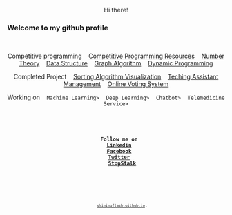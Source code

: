 
<p align="center">
  <p align="center">Hi there!</p>
  <p align="center"><h3>Welcome to my github profile</h3></p>
</p>

</br>

<p align="center">
	<a>Competitive programming</a>&nbsp;&nbsp;&nbsp;
	<a href="https://github.com/shiningflash/Competitive-Programming-Resources">Competitive Programming Resources</a>&nbsp;&nbsp;&nbsp;
	<a href="https://github.com/shiningflash/Number-Theory">Number Theory</a>&nbsp;&nbsp;&nbsp;
	<a href="https://github.com/shiningflash/Advance-Data-Structure">Data Structure</a>&nbsp;&nbsp;&nbsp;
	<a href="https://github.com/shiningflash/Graph-Algorithm">Graph Algorithm</a>&nbsp;&nbsp;&nbsp;
	<a href="https://github.com/shiningflash/Dynamic-Programming">Dynamic Programming</a>
</p>

<p align="center">
	<a>Completed Project</a>&nbsp;&nbsp;&nbsp;
	<a href="https://github.com/shiningflash/Sorting-Algorithm-Visualization">Sorting Algorithm Visualization</a>&nbsp;&nbsp;&nbsp;
	<a href=https://github.com/shiningflash/BRACU-ST-MANAGEMENT">Teching Assistant Management</a>&nbsp;&nbsp;&nbsp;
	<a href="https://github.com/shiningflash/Online-Voting-System">Online Voting System</a>
</p>

<p align="center">
	<a>Working on</a>&nbsp;&nbsp;&nbsp;
	<a><code>Machine Learning></code></a>&nbsp;&nbsp;&nbsp;
	<a><code>Deep Learning></code></a>&nbsp;&nbsp;&nbsp;
	<a><code>Chatbot></code></a>&nbsp;&nbsp;&nbsp;
	<a><code>Telemedicine Service></a>
</p>

<p align="center">
	<b><a>Follow me on</a>&nbsp;&nbsp;
	<a href="amirulislam.bracu@gmail.com>Gmail</a>&nbsp;&nbsp;
	<a href="https://www.linkedin.com/in/amirulislamalmamun/">Linkedin</a>&nbsp;&nbsp;
	<a href="https://facebook.com/shiningflaash">Facebook</a>&nbsp;&nbsp;
	<a href="https://twitter.com/_shiningflash">Twitter</a>&nbsp;&nbsp;
	<a href="https://www.stopstalk.com/user/profile/shiningflash">StopStalk</a>
	</b>
</p>

<p align="center">
	<sub><a href="https://shiningflash.github.io/"><code>shiningflash.github.io</code></a>.</sub>
</p>

